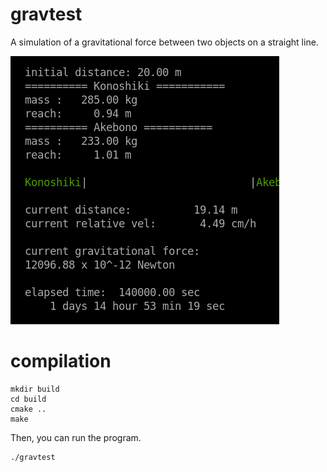 # gravtest

A simulation of a gravitational force between two objects on a straight line.

![](./demo.gif)

# compilation

```
mkdir build
cd build
cmake ..
make
```

Then, you can run the program.
```
./gravtest
```

